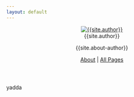 ```yaml
---
layout: default
---
```

<aside class="sidebar">
  <header>
    <div class="about">
      <div class="cover-author-image">
        <a href="{{site.baseurl}}/"><img src="{{site.baseurl}}/assets/img/{% if site.author-img %}{{site.author-img}}{% endif %}" alt="{{site.author}}"></a>
      </div>
      <div class="author-name">{{site.author}}</div>
      <p>{{site.about-author}}</p>
      <p><a href="/about">About</a> | 
      <a href="/all-pages">All Pages</a></p>
    </div>
  </header> <!-- End Header -->
  <footer>
<div class="content-box clearfix">
  <p>yadda</p>
</div>
